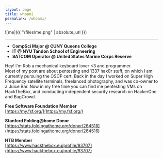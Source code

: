 ```yaml
---
layout: page
title: whoami
permalink: /whoami/
---
```


![me]({{ "/files/me.png" | absolute_url }})<br/>

---


* **CompSci Major @ CUNY Queens College**
* **IT @ NYU Tandon School of Engineering** 
* **SATCOM Operator @ United States Marine Corps Reserve**

Hey! I'm Rob a mechanical keyboard lover <3 and programmer.<br/>
Most of my post are about pentesting and 1337 hax0r stuff, on which I am currently pursuing the OSCP cert.
Back in the day I worked on Super High Frequency satellite terminals, freelanced photography, and was co-owner to a Juice Bar.
Now in my free time you can find me pentesting VMs on HackTheBox, and conducting independent security research on HackerOne and BugCrowd.



**Free Software Foundation Member**<br/>
[https://my.fsf.org/](https://my.fsf.org/)<br/>

**Stanford Folding@home Donor**<br/>
[https://stats.foldingathome.org/donor/264516](https://stats.foldingathome.org/donor/264516)<br/>

**HTB Member**<br/>
[https://www.hackthebox.eu/profile/93707](https://www.hackthebox.eu/profile/93707)<br/>
 <script src="https://www.hackthebox.eu/badge/93707"></script>